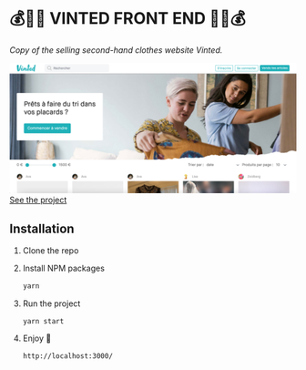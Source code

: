 # 💰🔁👗 VINTED FRONT END 👗🔁💰

_Copy of the selling second-hand clothes website Vinted._


![Screenshot](screenshot.png)
<br/>
[See the project](https://vini-vidi-vinted.netlify.app/)

## Installation

1. Clone the repo

2. Install NPM packages

   ```sh
   yarn
   ```

3. Run the project

   ```JS
   yarn start
   ```

4. Enjoy 🎇
   ```JS
   http://localhost:3000/
   ```
